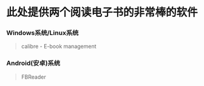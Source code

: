 # 此处提供两个阅读电子书的非常棒的软件

### Windows系统/Linux系统
> calibre - E-book management

### Android(安卓)系统
> FBReader
